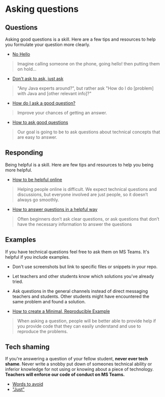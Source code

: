 # Asking questions

## Questions

Asking good questions is a skill. Here are a few tips and resources to help you formulate your question more clearly. 

* [No Hello][hello]

> Imagine calling someone on the phone, going hello! then putting them on hold...

* [Don't ask to ask, just ask][ask]

> "Any Java experts around?", but rather ask "How do I do [problem] with Java and [other relevant info]?"

* [How do I ask a good question?][improve]

> Improve your chances of getting an answer.

* [How to ask good questions][good]

> Our goal is going to be to ask questions about technical concepts that are easy to answer. 

## Responding

Being helpful is a skill. Here are few tips and resources to help you being more helpful.

* [How to be helpful online](helpful)

> Helping people online is difficult. We expect technical questions and discussions, but everyone involved are just people, so it doesn’t always go smoothly. 

* [How to answer questions in a helpful way](way)

> Often beginners don’t ask clear questions, or ask questions that don’t have the necessary information to answer the questions

## Examples

If you have technical questions feel free to ask them on MS Teams. It's helpful if you include examples.

* Don't use screenshots but link to specific files or snippets in your repo.
* Let teachers and other students know which solutions you've already tried.
* Ask questions in the general channels instead of direct messaging teachers and students. Other students might have encountered the same problem and found a solution.

* [How to create a Minimal, Reproducible Example][example]

> When asking a question, people will be better able to provide help if you provide code that they can easily understand and use to reproduce the problems.

## Tech shaming

If you're answering a question of your fellow student, **never ever tech shame**. Never write a snobby put down of someones technical ability or inferior knowledge for not using or knowing about a piece of technology. **Teachers will enforce our code of conduct on MS Teams.**

* [Words to avoid][avoid]
* ["Just"][just]

[ask]: https://dontasktoask.com
[improve]: https://stackoverflow.com/help/how-to-ask
[good]: https://jvns.ca/blog/good-questions/
[hello]: https://nohello.net
[helpful]: https://nedbatchelder.com//blog/202009/how_to_be_helpful_online.html
[way]: https://jvns.ca/blog/answer-questions-well/ 
[example]: https://stackoverflow.com/help/minimal-reproducible-example
[avoid]: https://css-tricks.com/words-avoid-educational-writing/
[just]: https://bradfrost.com/blog/post/just/